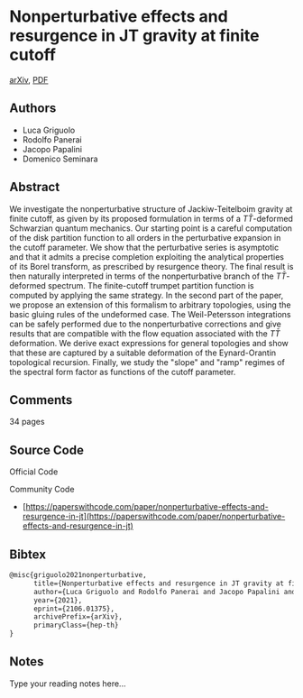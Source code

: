 
# Nonperturbative effects and resurgence in JT gravity at finite cutoff

[arXiv](https://arxiv.org/abs/2106.01375), [PDF](https://arxiv.org/pdf/2106.01375.pdf)

## Authors

- Luca Griguolo
- Rodolfo Panerai
- Jacopo Papalini
- Domenico Seminara

## Abstract

We investigate the nonperturbative structure of Jackiw-Teitelboim gravity at finite cutoff, as given by its proposed formulation in terms of a $T\bar{T}$-deformed Schwarzian quantum mechanics. Our starting point is a careful computation of the disk partition function to all orders in the perturbative expansion in the cutoff parameter. We show that the perturbative series is asymptotic and that it admits a precise completion exploiting the analytical properties of its Borel transform, as prescribed by resurgence theory. The final result is then naturally interpreted in terms of the nonperturbative branch of the $T\bar{T}$-deformed spectrum. The finite-cutoff trumpet partition function is computed by applying the same strategy. In the second part of the paper, we propose an extension of this formalism to arbitrary topologies, using the basic gluing rules of the undeformed case. The Weil-Petersson integrations can be safely performed due to the nonperturbative corrections and give results that are compatible with the flow equation associated with the $T\bar{T}$ deformation. We derive exact expressions for general topologies and show that these are captured by a suitable deformation of the Eynard-Orantin topological recursion. Finally, we study the "slope" and "ramp" regimes of the spectral form factor as functions of the cutoff parameter.

## Comments

34 pages

## Source Code

Official Code



Community Code

- [https://paperswithcode.com/paper/nonperturbative-effects-and-resurgence-in-jt](https://paperswithcode.com/paper/nonperturbative-effects-and-resurgence-in-jt)

## Bibtex

```tex
@misc{griguolo2021nonperturbative,
      title={Nonperturbative effects and resurgence in JT gravity at finite cutoff}, 
      author={Luca Griguolo and Rodolfo Panerai and Jacopo Papalini and Domenico Seminara},
      year={2021},
      eprint={2106.01375},
      archivePrefix={arXiv},
      primaryClass={hep-th}
}
```

## Notes

Type your reading notes here...

